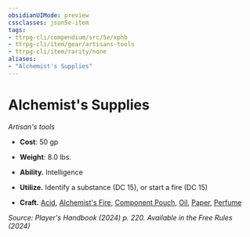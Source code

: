 ```yaml
---
obsidianUIMode: preview
cssclasses: json5e-item
tags:
- ttrpg-cli/compendium/src/5e/xphb
- ttrpg-cli/item/gear/artisans-tools
- ttrpg-cli/item/rarity/none
aliases: 
- "Alchemist's Supplies"
---
```

# Alchemist's Supplies
*Artisan's tools*  


- **Cost**: 50 gp
- **Weight**: 8.0 lbs.

- **Ability.** Intelligence  
- **Utilize.** Identify a substance (DC 15), or start a fire (DC 15)  
- **Craft.** [Acid](Misc%20Files/CLI/compendium/items/acid-xphb.md), [Alchemist's Fire](Misc%20Files/CLI/compendium/items/alchemists-fire-xphb.md), [Component Pouch](Misc%20Files/CLI/compendium/items/component-pouch-xphb.md), [Oil](Misc%20Files/CLI/compendium/items/oil-xphb.md), [Paper](Misc%20Files/CLI/compendium/items/paper-xphb.md), [Perfume](Misc%20Files/CLI/compendium/items/perfume-xphb.md)  

*Source: Player's Handbook (2024) p. 220. Available in the Free Rules (2024)*